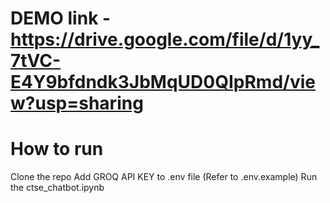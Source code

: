 # DEMO link - https://drive.google.com/file/d/1yy_7tVC-E4Y9bfdndk3JbMqUD0QIpRmd/view?usp=sharing

# How to run

Clone the repo
Add GROQ API KEY to .env file (Refer to .env.example)
Run the ctse_chatbot.ipynb
